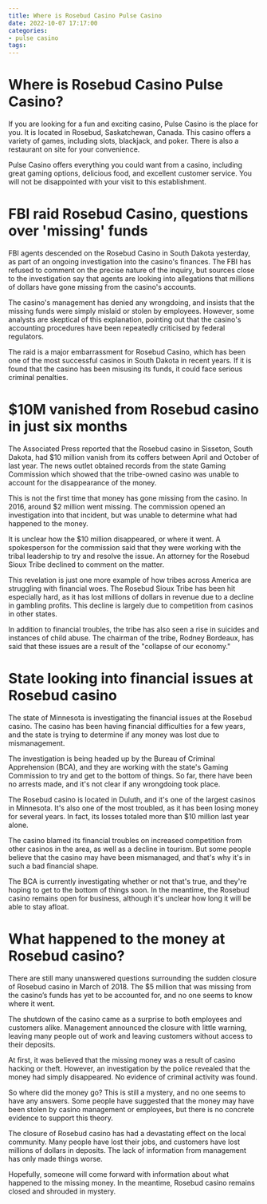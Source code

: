 ```yaml
---
title: Where is Rosebud Casino Pulse Casino
date: 2022-10-07 17:17:00
categories:
- pulse casino
tags:
---
```



#  Where is Rosebud Casino Pulse Casino?

If you are looking for a fun and exciting casino, Pulse Casino is the place for you. It is located in Rosebud, Saskatchewan, Canada. This casino offers a variety of games, including slots, blackjack, and poker. There is also a restaurant on site for your convenience.

Pulse Casino offers everything you could want from a casino, including great gaming options, delicious food, and excellent customer service. You will not be disappointed with your visit to this establishment.

#  FBI raid Rosebud Casino, questions over 'missing' funds

FBI agents descended on the Rosebud Casino in South Dakota yesterday, as part of an ongoing investigation into the casino's finances. The FBI has refused to comment on the precise nature of the inquiry, but sources close to the investigation say that agents are looking into allegations that millions of dollars have gone missing from the casino's accounts.

The casino's management has denied any wrongdoing, and insists that the missing funds were simply mislaid or stolen by employees. However, some analysts are skeptical of this explanation, pointing out that the casino's accounting procedures have been repeatedly criticised by federal regulators.

The raid is a major embarrassment for Rosebud Casino, which has been one of the most successful casinos in South Dakota in recent years. If it is found that the casino has been misusing its funds, it could face serious criminal penalties.

#  $10M vanished from Rosebud casino in just six months

The Associated Press reported that the Rosebud casino in Sisseton, South Dakota, had $10 million vanish from its coffers between April and October of last year. The news outlet obtained records from the state Gaming Commission which showed that the tribe-owned casino was unable to account for the disappearance of the money.

This is not the first time that money has gone missing from the casino. In 2016, around $2 million went missing. The commission opened an investigation into that incident, but was unable to determine what had happened to the money.

It is unclear how the $10 million disappeared, or where it went. A spokesperson for the commission said that they were working with the tribal leadership to try and resolve the issue. An attorney for the Rosebud Sioux Tribe declined to comment on the matter.

This revelation is just one more example of how tribes across America are struggling with financial woes. The Rosebud Sioux Tribe has been hit especially hard, as it has lost millions of dollars in revenue due to a decline in gambling profits. This decline is largely due to competition from casinos in other states.

In addition to financial troubles, the tribe has also seen a rise in suicides and instances of child abuse. The chairman of the tribe, Rodney Bordeaux, has said that these issues are a result of the "collapse of our economy."

#  State looking into financial issues at Rosebud casino

The state of Minnesota is investigating the financial issues at the Rosebud casino. The casino has been having financial difficulties for a few years, and the state is trying to determine if any money was lost due to mismanagement.

The investigation is being headed up by the Bureau of Criminal Apprehension (BCA), and they are working with the state's Gaming Commission to try and get to the bottom of things. So far, there have been no arrests made, and it's not clear if any wrongdoing took place.

The Rosebud casino is located in Duluth, and it's one of the largest casinos in Minnesota. It's also one of the most troubled, as it has been losing money for several years. In fact, its losses totaled more than $10 million last year alone.

The casino blamed its financial troubles on increased competition from other casinos in the area, as well as a decline in tourism. But some people believe that the casino may have been mismanaged, and that's why it's in such a bad financial shape.

The BCA is currently investigating whether or not that's true, and they're hoping to get to the bottom of things soon. In the meantime, the Rosebud casino remains open for business, although it's unclear how long it will be able to stay afloat.

#  What happened to the money at Rosebud casino?

There are still many unanswered questions surrounding the sudden closure of Rosebud casino in March of 2018. The $5 million that was missing from the casino’s funds has yet to be accounted for, and no one seems to know where it went.

The shutdown of the casino came as a surprise to both employees and customers alike. Management announced the closure with little warning, leaving many people out of work and leaving customers without access to their deposits.

At first, it was believed that the missing money was a result of casino hacking or theft. However, an investigation by the police revealed that the money had simply disappeared. No evidence of criminal activity was found.

So where did the money go? This is still a mystery, and no one seems to have any answers. Some people have suggested that the money may have been stolen by casino management or employees, but there is no concrete evidence to support this theory.

The closure of Rosebud casino has had a devastating effect on the local community. Many people have lost their jobs, and customers have lost millions of dollars in deposits. The lack of information from management has only made things worse.

Hopefully, someone will come forward with information about what happened to the missing money. In the meantime, Rosebud casino remains closed and shrouded in mystery.